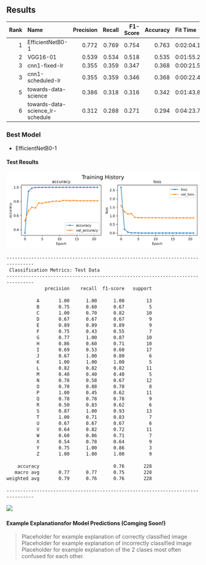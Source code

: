 
## Results

|   Rank | Name                             |   Precision |   Recall |   F1-Score |   Accuracy | Fit Time       | Model Save Fpath                                 |
|-------:|:---------------------------------|------------:|---------:|-----------:|-----------:|:---------------|:-------------------------------------------------|
|      1 | EfficientNetB0-1                 |       0.772 |    0.769 |      0.754 |      0.763 | 0:02:04.131142 | modeling/models/EfficientNetB0-1                 |
|      2 | VGG16-01                         |       0.539 |    0.534 |      0.518 |      0.535 | 0:01:55.297751 | modeling/models/VGG16-01                         |
|      3 | cnn1-fixed-lr                    |       0.355 |    0.359 |      0.347 |      0.368 | 0:00:21.583943 | modeling/models/cnn1-fixed-lr                    |
|      3 | cnn1-scheduled-lr                |       0.355 |    0.359 |      0.346 |      0.368 | 0:00:22.408392 | modeling/models/cnn1-scheduled-lr                |
|      5 | towards-data-science             |       0.386 |    0.318 |      0.316 |      0.342 | 0:01:43.888912 | modeling/models/towards-data-science             |
|      6 | towards-data-science_lr-schedule |       0.312 |    0.288 |      0.271 |      0.294 | 0:04:23.701543 | modeling/models/towards-data-science_lr-schedule |

### Best Model

- EfficientNetB0-1


#### Test Results


<img src="modeling/models/EfficientNetB0-1/history.png">

```
--------------------------------------------------------------------------------
 Classification Metrics: Test Data 
--------------------------------------------------------------------------------
              precision    recall  f1-score   support

           A       1.00      1.00      1.00        13
           B       0.75      0.60      0.67         5
           C       1.00      0.70      0.82        10
           D       0.67      0.67      0.67         9
           E       0.89      0.89      0.89         9
           F       0.75      0.43      0.55         7
           G       0.77      1.00      0.87        10
           H       0.86      0.60      0.71        10
           I       0.69      0.53      0.60        17
           J       0.67      1.00      0.80         6
           K       1.00      1.00      1.00         5
           L       0.82      0.82      0.82        11
           M       0.40      0.40      0.40         5
           N       0.78      0.58      0.67        12
           O       0.70      0.88      0.78         8
           P       1.00      0.45      0.62        11
           Q       0.78      0.78      0.78         9
           R       0.50      0.83      0.62         6
           S       0.87      1.00      0.93        13
           T       1.00      0.71      0.83         7
           U       0.67      0.67      0.67         6
           V       0.64      0.82      0.72        11
           W       0.60      0.86      0.71         7
           X       0.54      0.78      0.64         9
           Y       0.75      1.00      0.86         3
           Z       1.00      1.00      1.00         9

    accuracy                           0.76       228
   macro avg       0.77      0.77      0.75       228
weighted avg       0.79      0.76      0.76       228

--------------------------------------------------------------------------------
```


<img src="modeling/models/EfficientNetB0-1/classification_report.txt">


#### Example Explanationsfor Model Predictions (Comging Soon!)
> Placeholder for example explanation of correctly classified image
> Placeholder for example explanation of incorrectly classified image
> Placeholder for example explanation of the 2 clases most often confused for each other.
